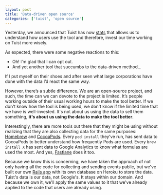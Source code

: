 ```yaml
---
layout: post
title: 'Data-driven open source'
categories: ['tuist', 'open source']
---
```


Yesterday, we announced that Tuist has now [stats](https://stats.tuist.io) that allows us to understand how users use the tool and therefore, invest our time working on Tuist more wisely.

As expected, there were some negative reactions to this:

- Oh! I’m glad that I can opt out.
- And yet another tool that succumbs to the data-driven method...

If I put myself on their shoes and after seen what large corporations have done with the data I’d react the same way.

However, there’s a subtle difference. We are an open-source project, and such, the time can we can devote to the project is limited. It’s people working outside of their usual working hours to make the tool better. If we don't know how the tool is being used, we don't know if the limited time that we have is well-invested. It's not about us using the data to sell them something, **it's about us using the data to make the tool better**.

Interestingly, there are more tools out there that they might be using without realizing that they are also collecting data for the same purposes: [Homebrew](https://brew.sh) and [CocoaPods](https://cocoapods.org/). Every `pod install` they've run, has sent data to CocoaPods to better understand how frequently Pods are used. Every `brew install X` has sent data to Google Analytics to know what formulas are used the most. And yes, [Fastlane](https://github.com/fastlane/fastlane/blob/48151291f2c4949c3b1b9919ba2cc81a7cc33293/fastlane_core/lib/fastlane_core/analytics/analytics_session.rb#L7) does it too.

Because we know this is concerning, we have taken the approach of not only having all the code for collecting and sending events public, but we've built our own [Rails app](https://github.com/tuist/stats) with its own database on Heroku to store the data. Tuist's data is our data, not Google's. It stays within our domain. And because we own it, we'll apply the same values to it that we've already applied to the code that users are already using.
